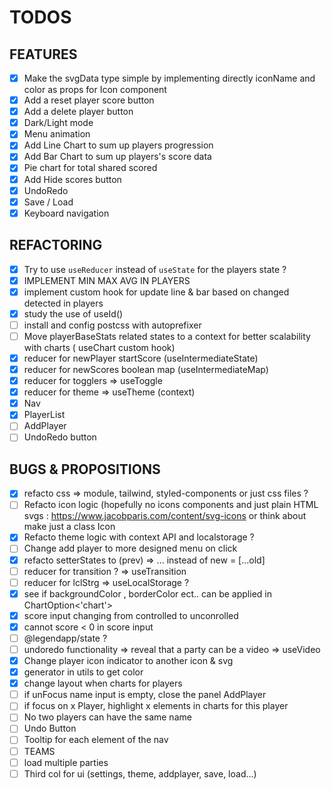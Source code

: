 # TODOS

## FEATURES

- [x] Make the svgData type simple by implementing directly iconName and color as props for Icon component
- [x] Add a reset player score button
- [x] Add a delete player button
- [x] Dark/Light mode
- [x] Menu animation
- [x] Add Line Chart to sum up players progression
- [x] Add Bar Chart to sum up players's score data
- [x] Pie chart for total shared scored
- [x] Add Hide scores button
- [x] UndoRedo
- [x] Save / Load
- [x] Keyboard navigation

## REFACTORING

- [x] Try to use `useReducer` instead of `useState` for the players state ?
- [x] IMPLEMENT MIN MAX AVG IN PLAYERS
- [x] implement custom hook for update line & bar based on changed detected in players
- [x] study the use of useId()
- [ ] install and config postcss with autoprefixer
- [ ] Move playerBaseStats related states to a context for better scalability with charts ( useChart custom hook)
- [x] reducer for newPlayer startScore (useIntermediateState)
- [x] reducer for newScores boolean map (useIntermediateMap)
- [x] reducer for togglers => useToggle
- [x] reducer for theme => useTheme (context)
- [x] Nav
- [x] PlayerList
- [ ] AddPlayer
- [ ] UndoRedo button

## BUGS & PROPOSITIONS

<!-- - [ ] Try to add a column to player list ( by 2) -->

- [x] refacto css => module, tailwind, styled-components or just css files ?
- [ ] Refacto icon logic (hopefully no icons components and just plain HTML svgs : <a>https://www.jacobparis.com/content/svg-icons</a> or think about make just a class Icon
- [x] Refacto theme logic with context API and localstorage ?
- [ ] Change add player to more designed menu on click
- [x] refacto setterStates to (prev) => ... instead of new = [...old]
- [ ] reducer for transition ? => useTransition
- [ ] reducer for lclStrg => useLocalStorage ?
- [x] see if backgroundColor , borderColor ect.. can be applied in ChartOption<'chart'>
- [x] score input changing from controlled to unconrolled
- [x] cannot score < 0 in score input
- [ ] @legendapp/state ?
- [ ] undoredo functionality => reveal that a party can be a video => useVideo
- [x] Change player icon indicator to another icon & svg
- [x] generator in utils to get color
- [x] change layout when charts for players
- [ ] if unFocus name input is empty, close the panel AddPlayer
- [ ] if focus on x Player, highlight x elements in charts for this player
- [ ] No two players can have the same name
- [ ] Undo Button
- [ ] Tooltip for each element of the nav
- [ ] TEAMS
- [ ] load multiple parties
- [ ] Third col for ui (settings, theme, addplayer, save, load...)
